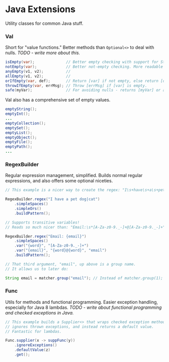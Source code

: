 # Java Extensions

Utility classes for common Java stuff.

### Val

Short for "value functions." Better methods than `Optional<>` to deal with nulls.
_TODO - write more about this._

```java
isEmpty(var);              // Better empty checking with support for Strings, Collections, and Maps.
notEmpty(var);             // Better not-empty checking. More readable than !isEmpty();
anyEmpty(v1, v2);          //
allEmpty(v1, v2);          //
orIfEmpty(var, def);       // Return [var] if not empty, else return [def].
throwIfEmpty(var, errMsg); // Throw [errMsg] if [var] is empty.
safe(myVar);               // For avoiding nulls - returns [myVar] or a non-null empty value.
```

Val also has a comprehensive set of empty values.

```java
emptyString();
emptyInt();
...
emptyCollection();
emptySet();
emptyList();
emptyObject();
emptyFile();
emptyPath();
...
```

### RegexBuilder

Regular expression management, simplified. Builds normal regular expressions, and also offers some optional niceties.

```java
// This example is a nicer way to create the regex: "I\s+have\s+a\s+pet\s+(?:dog|cat)".

RegexBuilder.regex("I have a pet dog|cat")
    .simpleSpaces()
    .simpleOrs()
    .buildPattern();

// Supports transitive variables!
// Reads so much nicer than: "Email:\s*[A-Za-z0-9._-]+@[A-Za-z0-9._-]+"

RegexBuilder.regex("Email: {email}")
    .simpleSpaces()
    .var("{word}", "[A-Za-z0-9._-]+")
    .var("{email}", "{word}@{word}", "email")
    .buildPattern();

// That third argument, "email", up above is a group name.
// It allows us to later do:

String email = matcher.group("email"); // Instead of matcher.group(1);

```

### Func

Utils for methods and functional programming. Easier exception handling, especially for Java 8 lambdas. _TODO - write about functional programming and checked exceptions in Java._

```java
// This example builds a Supplier<> that wraps checked exception methods,
// ignores thrown exceptions, and instead returns a default value.
// Fantastic for lambdas.

Func.supplier(x -> suppFunc(y))
    .ignoreExceptions()
    .defaultValue(z)
    .get();
```
